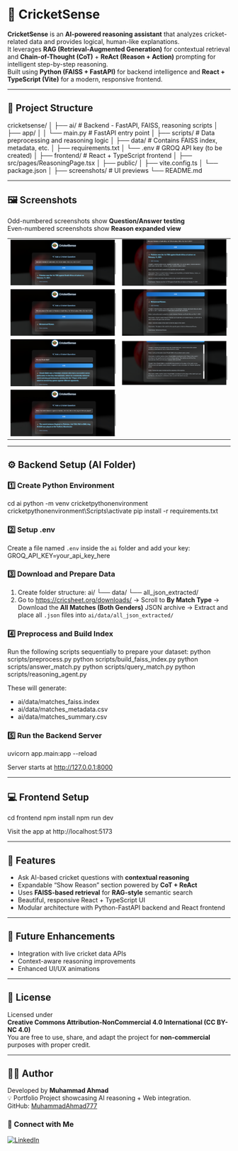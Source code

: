 # 🏏 CricketSense

**CricketSense** is an **AI-powered reasoning assistant** that analyzes cricket-related data and provides logical, human-like explanations.  
It leverages **RAG (Retrieval-Augmented Generation)** for contextual retrieval and **Chain-of-Thought (CoT)** + **ReAct (Reason + Action)** prompting for intelligent step-by-step reasoning.  
Built using **Python (FAISS + FastAPI)** for backend intelligence and **React + TypeScript (Vite)** for a modern, responsive frontend.

---

## 📂 Project Structure

cricketsense/
│
├── ai/ # Backend - FastAPI, FAISS, reasoning scripts
│ ├── app/
│ │ └── main.py # FastAPI entry point
│ ├── scripts/ # Data preprocessing and reasoning logic
│ ├── data/ # Contains FAISS index, metadata, etc.
│ ├── requirements.txt
│ └── .env # GROQ API key (to be created)
│
├── frontend/ # React + TypeScript frontend
│ ├── src/pages/ReasoningPage.tsx
│ ├── public/
│ ├── vite.config.ts
│ └── package.json
│
├── screenshots/ # UI previews
└── README.md

---

## 🖼️ Screenshots

Odd-numbered screenshots show **Question/Answer testing**  
Even-numbered screenshots show **Reason expanded view**

|                                    |                                    |
| ---------------------------------- | ---------------------------------- |
| ![Screenshot 1](screenshots/1.jpg) | ![Screenshot 2](screenshots/2.jpg) |
| ![Screenshot 3](screenshots/3.jpg) | ![Screenshot 4](screenshots/4.jpg) |
| ![Screenshot 5](screenshots/5.jpg) | ![Screenshot 6](screenshots/6.jpg) |
| ![Screenshot 7](screenshots/7.jpg) |                                    |

---

## ⚙️ Backend Setup (AI Folder)

### 1️⃣ Create Python Environment

cd ai
python -m venv cricketpythonenvironment
cricketpythonenvironment\Scripts\activate
pip install -r requirements.txt

### 2️⃣ Setup .env

Create a file named `.env` inside the `ai` folder and add your key:
GROQ_API_KEY=your_api_key_here

### 3️⃣ Download and Prepare Data

1. Create folder structure:
   ai/
   └── data/
   └── all_json_extracted/
2. Go to https://cricsheet.org/downloads/
   → Scroll to **By Match Type**
   → Download the **All Matches (Both Genders)** JSON archive
   → Extract and place all `.json` files into `ai/data/all_json_extracted/`

### 4️⃣ Preprocess and Build Index

Run the following scripts sequentially to prepare your dataset:
python scripts/preprocess.py
python scripts/build_faiss_index.py
python scripts/answer_match.py
python scripts/query_match.py
python scripts/reasoning_agent.py

These will generate:

- ai/data/matches_faiss.index
- ai/data/matches_metadata.csv
- ai/data/matches_summary.csv

### 5️⃣ Run the Backend Server

uvicorn app.main:app --reload

Server starts at http://127.0.0.1:8000

---

## 💻 Frontend Setup

cd frontend
npm install
npm run dev

Visit the app at http://localhost:5173

---

## 🌟 Features

- Ask AI-based cricket questions with **contextual reasoning**
- Expandable “Show Reason” section powered by **CoT + ReAct**
- Uses **FAISS-based retrieval** for **RAG-style** semantic search
- Beautiful, responsive React + TypeScript UI
- Modular architecture with Python-FastAPI backend and React frontend

---

## 🔮 Future Enhancements

- Integration with live cricket data APIs
- Context-aware reasoning improvements
- Enhanced UI/UX animations

---

## 🪪 License

Licensed under  
**Creative Commons Attribution-NonCommercial 4.0 International (CC BY-NC 4.0)**  
You are free to use, share, and adapt the project for **non-commercial** purposes with proper credit.

---

## 👨‍💻 Author

Developed by **Muhammad Ahmad**  
💡 Portfolio Project showcasing AI reasoning + Web integration.  
GitHub: [MuhammadAhmad777](https://github.com/MuhammadAhmad777)

### 🔗 Connect with Me

[![LinkedIn](https://img.shields.io/badge/LinkedIn-Muhammad%20Ahmad%20Akmal-blue?style=flat-square&logo=linkedin)](https://www.linkedin.com/in/muhammad-ahmad-akmal/)
